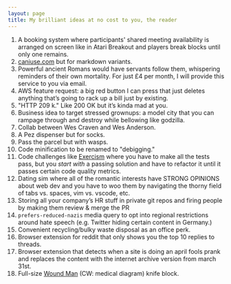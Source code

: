 ```yaml
---
layout: page
title: My brilliant ideas at no cost to you, the reader
---
```


1. A booking system where participants' shared meeting availability is arranged on screen like in Atari Breakout and players break blocks until only one remains.
2. [caniuse.com](https://caniuse.com) but for markdown variants.
3. Powerful ancient Romans would have servants follow them, whispering reminders of their own mortality. For just £4 per month, I will provide this service to you via email.
4. AWS feature request: a big red button I can press that just deletes anything that’s going to rack up a bill just by existing.
5. "HTTP 209 k." Like 200 OK but it’s kinda mad at you.
6. Business idea to target stressed grownups: a model city that you can rampage through and destroy while bellowing like godzilla.
7. Collab between Wes Craven and Wes Anderson.
8. A Pez dispenser but for socks.
9. Pass the parcel but with wasps.
10. Code minification to be renamed to "debigging."
11. Code challenges like [Exercism](https://exercism.org) where you have to make all the tests pass, but you *start with* a passing solution and have to refactor it until it passes certain code quality metrics.
12. Dating sim where all of the romantic interests have STRONG OPINIONS about web dev and you have to woo them by navigating the thorny field of tabs vs. spaces, vim vs. vscode, etc.
13. Storing all your company’s HR stuff in private git repos and firing people by making them review & merge the PR
14. `prefers-reduced-nazis` media query to opt into regional restrictions around hate speech (e.g. Twitter hiding certain content in Germany.)
15. Convenient recycling/bulky waste disposal as an office perk.
16. Browser extension for reddit that only shows you the top 10 replies to threads.
17. Browser extension that detects when a site is doing an april fools prank and replaces the content with the internet archive version from march 31st.
18. Full-size [Wound Man](https://en.wikipedia.org/wiki/Wound_Man) (CW: medical diagram) knife block.
